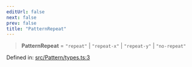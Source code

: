 ```yaml
---
editUrl: false
next: false
prev: false
title: "PatternRepeat"
---
```


> **PatternRepeat** = `"repeat"` \| `"repeat-x"` \| `"repeat-y"` \| `"no-repeat"`

Defined in: [src/Pattern/types.ts:3](https://github.com/fabricjs/fabric.js/blob/e114448a1bce9b68a3e1bba337bc0c83a35c1aa5/src/Pattern/types.ts#L3)
